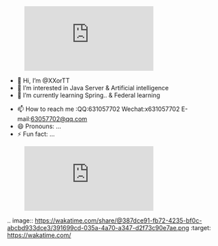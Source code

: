<figure><embed src="https://wakatime.com/share/@387dce91-fb72-4235-bf0c-abcbd933dce3/9f992b89-e59a-4cfd-ba5a-cb4e3838184a.svg"></embed></figure>


- 👋 Hi, I’m @XXorTT
- 👀 I’m interested in Java Server & Artificial intelligence
- 🌱 I’m currently learning Spring.. & Federal learning
<!---  - 💞️ I’m looking to collaborate on ...   --->
- 📫 How to reach me :QQ:631057702   Wechat:x631057702   E-mail:63057702@qq.com
- 😄 Pronouns: ...
- ⚡ Fun fact: ...
<figure><embed src="https://wakatime.com/share/@387dce91-fb72-4235-bf0c-abcbd933dce3/ceb62792-aad5-408a-8a87-ed8869f61ac0.svg"></embed></figure>

<!---
XXorTT/XXorTT is a ✨ special ✨ repository because its `README.md` (this file) appears on your GitHub profile.
You can click the Preview link to take a look at your changes.
--->

.. image:: https://wakatime.com/share/@387dce91-fb72-4235-bf0c-abcbd933dce3/391699cd-035a-4a70-a347-d2f73c90e7ae.png
    :target: https://wakatime.com/
